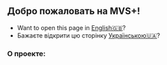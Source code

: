 ## Добро пожаловать на MVS+!
- Want to open this page in [English🇬🇧](/)?
- Бажаєте відкрити цю сторінку [Українською🇺🇦](/ua)?
### О проекте:
